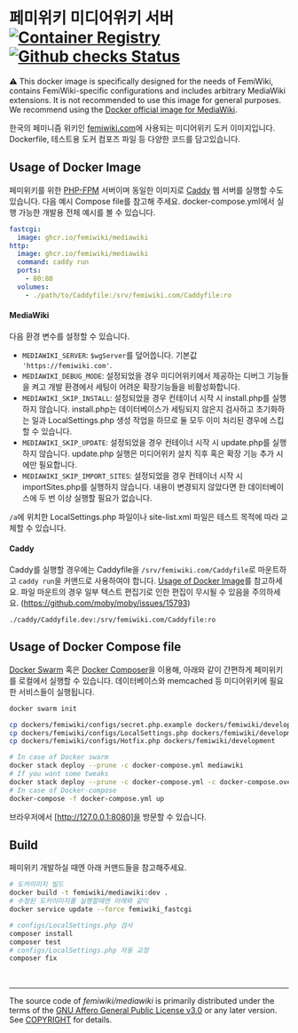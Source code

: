 # 페미위키 미디어위키 서버 [![Container Registry]][container registry link] [![Github checks Status]][github checks link]

:warning: This docker image is specifically designed for the needs of FemiWiki, contains FemiWiki-specific configurations and includes arbitrary MediaWiki extensions. It is not recommended to use this image for general purposes. We recommend using the [Docker official image for MediaWiki](https://hub.docker.com/_/mediawiki/).

한국의 페미니즘 위키인 [femiwiki.com]에 사용되는 미디어위키 도커 이미지입니다. Dockerfile, 테스트용 도커 컴포즈 파일 등 다양한 코드를 담고있습니다.

## Usage of Docker Image

페미위키를 위한 [PHP-FPM] 서버이며 동일한 이미지로 [Caddy] 웹 서버를 실행할 수도 있습니다. 다음 예시 Compose file를 참고해 주세요. docker-compose.yml에서 실행 가능한 개발용 전체 예시를 볼 수 있습니다.

```yml
fastcgi:
  image: ghcr.io/femiwiki/mediawiki
http:
  image: ghcr.io/femiwiki/mediawiki
  command: caddy run
  ports:
    - 80:80
  volumes:
    - ./path/to/Caddyfile:/srv/femiwiki.com/Caddyfile:ro
```

#### MediaWiki

다음 환경 변수를 설정할 수 있습니다.

- `MEDIAWIKI_SERVER`: `$wgServer`를 덮어씁니다. 기본값 `'https://femiwiki.com'`.
- `MEDIAWIKI_DEBUG_MODE`: 설정되었을 경우 미디어위키에서 제공하는 디버그 기능들을 켜고 개발 환경에서 세팅이 어려운 확장기능들을 비활성화합니다.
- `MEDIAWIKI_SKIP_INSTALL`: 설정되었을 경우 컨테이너 시작 시 install.php를 실행하지 않습니다. install.php는 데이터베이스가 세팅되지 않은지 검사하고 초기화하는 일과 LocalSettings.php 생성 작업을 하므로 둘 모두 이미 처리된 경우에 스킵할 수 있습니다.
- `MEDIAWIKI_SKIP_UPDATE`: 설정되었을 경우 컨테이너 시작 시 update.php를 실행하지 않습니다. update.php 실행은 미디어위키 설치 직후 혹은 확장 기능 추가 시에만 필요합니다.
- `MEDIAWIKI_SKIP_IMPORT_SITES`: 설정되었을 경우 컨테이너 시작 시 importSites.php를 실행하지 않습니다. 내용이 변경되지 않았다면 한 데이터베이스에 두 번 이상 실행할 필요가 없습니다.

`/a`에 위치한 LocalSettings.php 파일이나 site-list.xml 파일은 테스트 목적에 따라 교체할 수 있습니다.

#### Caddy

Caddy를 실행할 경우에는 Caddyfile을 `/srv/femiwiki.com/Caddyfile`로 마운트하고 `caddy run`을 커맨드로 사용하여야 합니다. [Usage of Docker Image](#usage-of-docker-image)를 참고하세요. 파일 마운트의 경우 일부 텍스트 편집기로 인한 편집이 무시될 수 있음을 주의하세요. (https://github.com/moby/moby/issues/15793)

```
./caddy/Caddyfile.dev:/srv/femiwiki.com/Caddyfile:ro
```

## Usage of Docker Compose file

[Docker Swarm] 혹은 [Docker Composer]을 이용해, 아래와 같이 간편하게 페미위키를 로컬에서 실행할 수
있습니다. 데이터베이스와 memcached 등 미디어위키에 필요한 서비스들이 실행됩니다.

```bash
docker swarm init

cp dockers/femiwiki/configs/secret.php.example dockers/femiwiki/development/secret.php
cp dockers/femiwiki/configs/LocalSettings.php dockers/femiwiki/development
cp dockers/femiwiki/configs/Hotfix.php dockers/femiwiki/development

# In case of Docker swarm
docker stack deploy --prune -c docker-compose.yml mediawiki
# If you want some tweaks
docker stack deploy --prune -c docker-compose.yml -c docker-compose.override.yml mediawiki
# In case of Docker-compose
docker-compose -f docker-compose.yml up
```

브라우저에서 [http://127.0.0.1:8080]을 방문할 수 있습니다.

## Build

페미위키 개발하실 때엔 아래 커맨드들을 참고해주세요.

```bash
# 도커이미지 빌드
docker build -t femiwiki/mediawiki:dev .
# 수정된 도커이미지를 실행할때엔 아래와 같이
docker service update --force femiwiki_fastcgi

# configs/LocalSettings.php 검사
composer install
composer test
# configs/LocalSettings.php 자동 교정
composer fix
```

&nbsp;

---

The source code of _femiwiki/mediawiki_ is primarily distributed under the terms
of the [GNU Affero General Public License v3.0] or any later version. See
[COPYRIGHT] for details.

[container registry]: https://badgen.net/badge/icon/docker?icon=docker&label
[container registry link]: https://github.com/orgs/femiwiki/packages/container/mediawiki
[github checks status]: https://badgen.net/github/checks/femiwiki/docker-mediawiki
[github checks link]: https://github.com/femiwiki/docker-mediawiki
[femiwiki.com]: https://femiwiki.com
[docker swarm]: https://docs.docker.com/engine/swarm/
[docker composer]: https://docs.docker.com/compose/
[femiwiki/ami]: https://github.com/femiwiki/ami
[secret.php]: configs/secret.php.example
[how to deploy weekly femiwiki to production]: https://github.com/femiwiki/femiwiki/blob/main/how-to-deploy-weekly-femi-wiki-to-production.md
[php-fpm]: https://php-fpm.org/
[caddy]: https://caddyserver.com/
[http://127.0.0.1:8080]: http://127.0.0.1:8080
[gnu affero general public license v3.0]: LICENSE
[copyright]: COPYRIGHT

